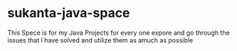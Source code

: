 # sukanta-java-space

This Spece is for my Java Projects for every one expore and go through the issues that I have solved and utilize them as amuch as possible
